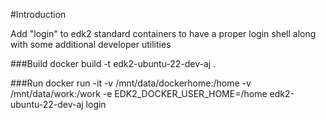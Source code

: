 #Introduction

Add "login" to edk2 standard containers to have a proper login shell along with some additional developer utilities

###Build
  docker build -t edk2-ubuntu-22-dev-aj .

###Run
  docker run -it -v /mnt/data/dockerhome:/home -v /mnt/data/work:/work -e EDK2_DOCKER_USER_HOME=/home edk2-ubuntu-22-dev-aj login
